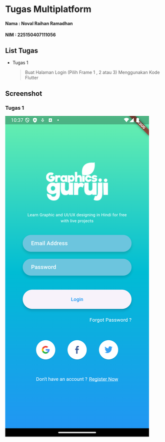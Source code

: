 # Tugas Multiplatform
#### Nama : Noval Raihan Ramadhan
#### NIM : 225150407111056

## List Tugas
- Tugas 1
    > Buat Halaman Login (Pilih Frame 1 , 2 atau 3) Menggunakan Kode Flutter

## Screenshot
### Tugas 1
![Screenshot Tugas 1](image/Tugas_1.png)
